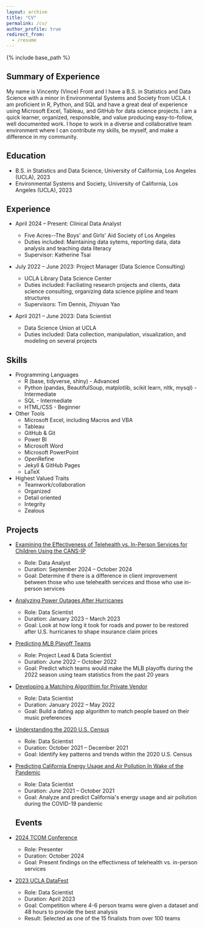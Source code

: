 ```yaml
---
layout: archive
title: "CV"
permalink: /cv/
author_profile: true
redirect_from:
  - /resume
---
```

{% include base_path %}
## Summary of Experience

My name is Vincenty (Vince) Front and I have a B.S. in Statistics and Data Science with a minor in Environmental Systems and Society from UCLA. I am proficient in R, Python, and SQL and have a great deal of experience using Microsoft Excel, Tableau, and GitHub for data science projects. I am a quick learner, organized, responsible, and value producing easy-to-follow, well documented work. I hope to work in a diverse and collaborative team environment where I can contribute my skills, be myself, and make a difference in my community.

## Education
* B.S. in Statistics and Data Science, University of California, Los Angeles (UCLA), 2023
* Environmental Systems and Society, University of California, Los Angeles (UCLA), 2023

## Experience
* April 2024 – Present: Clinical Data Analyst
  * Five Acres--The Boys' and Girls' Aid Society of Los Angeles
  * Duties included: Maintaining data sytems, reporting data, data analysis and teaching data literacy
  * Supervisor: Katherine Tsai

* July 2022 – June 2023: Project Manager (Data Science Consulting)
  * UCLA Library Data Science Center
  * Duties included: Faciliating research projects and clients, data science consulting, organizing data science pipline and team structures
  * Supervisors: Tim Dennis, Zhiyuan Yao

* April 2021 – June 2023: Data Scientist
  * Data Science Union at UCLA
  * Duties included: Data collection, manipulation, visualization, and modeling on several projects
  
## Skills
* Programming Languages
  * R (base, tidyverse, shiny) - Advanced
  * Python (pandas, BeautifulSoup, matplotlib, scikit learn, nltk, mysql) - Intermediate
  * SQL - Intermediate
  * HTML/CSS - Beginner
* Other Tools
  * Microsoft Excel, including Macros and VBA
  * Tableau
  * GitHub & Git
  * Power BI
  * Microsoft Word
  * Microsoft PowerPoint
  * OpenRefine
  * Jekyll & GitHub Pages
  * LaTeX
* Highest Valued Traits
  * Teamwork/collaboration
  * Organized
  * Detail oriented
  * Integrity
  * Zealous

## Projects

* [Examining the Effectiveness of Telehealth vs. In-Person Services for Children Using the CANS-IP](https://vincentyfront.github.io/projects/#Proj6)
  * Role: Data Analyst
  * Duration: September 2024 – October 2024
  * Goal: Determine if there is a difference in client improvement between those who use telehealth services and those who use in-person services

* [Analyzing Power Outages After Hurricanes](https://vincentyfront.github.io/projects/#Proj5)
  * Role: Data Scientist 
  * Duration: January 2023 – March 2023 
  * Goal: Look at how long it took for roads and power to be restored after U.S. hurricanes to shape insurance claim prices

* [Predicting MLB Playoff Teams](https://vincentyfront.github.io/projects/#Proj4)
  * Role: Project Lead & Data Scientist 
  * Duration: June 2022 – October 2022
  * Goal: Predict which teams would make the MLB playoffs during the 2022 season using team statistics from the past 20 years 

* [Developing a Matching Algorithim for Private Vendor](https://vincentyfront.github.io/projects/#Proj3)
  * Role: Data Scientist
  * Duration: January 2022 – May 2022
  * Goal: Build a dating app algorithm to match people based on their music preferences

* [Understanding the 2020 U.S. Census](https://vincentyfront.github.io/projects/#Proj2)
  * Role: Data Scientist
  * Duration: October 2021 – December 2021
  * Goal: Identify key patterns and trends within the 2020 U.S. Census

* [Predicting California Energy Usage and Air Pollution In Wake of the Pandemic](https://vincentyfront.github.io/projects/#Proj1)
  * Role: Data Scientist
  * Duration: June 2021 – October 2021 
  * Goal: Analyze and predict California's energy usage and air pollution during the COVID-19 pandemic

  ## Events

* [2024 TCOM Conference](https://vincentyfront.github.io/professional-experience/#2024TCOM)
  * Role: Presenter
  * Duration: October 2024
  * Goal: Present findings on the effectivness of telehealth vs. in-person services

* [2023 UCLA DataFest](https://vincentyfront.github.io/professional-experience/#DataFest)
  * Role: Data Scientist
  * Duration: April 2023
  * Goal: Competition where 4-6 person teams were given a dataset and 48 hours to provide the best analysis
  * Result: Selected as one of the 15 finalists from over 100 teams